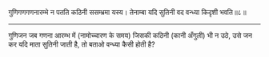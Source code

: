 गुणिगणगणनारम्भे न पतति कठिनी ससम्भ्रमा यस्य।
तेनाम्बा यदि सुतिनी वद वन्ध्या किदृशी भवति॥८॥

---

गुणिजन जब गणना आरम्भ में (नामोच्चारण के समय) जिसकी कठिनी (कानी अँगुली) भी न उठे, उसे जन कर यदि माता सुतिनी जाती है, तो बताओ वन्ध्या कैसी होती है?
